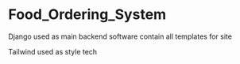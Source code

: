 # Food_Ordering_System
Django used as main backend software contain all templates for site

Tailwind used as style tech

